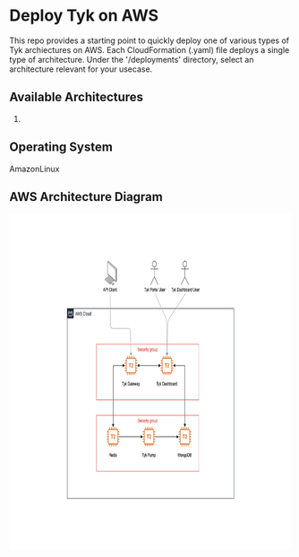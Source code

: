 # Deploy Tyk on AWS
This repo provides a starting point to quickly deploy one of various types of Tyk archiectures on AWS. 
Each CloudFormation (.yaml) file deploys a single type of architecture.
Under the '/deployments' directory, select an architecture relevant for your usecase. 

## Available Architectures
1. [development environment]: https://github.com/jonathanbernal25/aws-tyk/blob/main/deployments/dev.yaml


<!---
This repo deploys the following components.

| AWS Resource  | Tyk Stack Component | Security Group |
|---------------|---------------------|----------------| 
| EC2 Instance  | Redis Database      | DatabaseSG     |
| EC2 Instance  | MongoDB Database    | DatabaseSG     |
| EC2 Instance  | Tyk Dashboard       | ApplicationSG  |
| EC2 Instance  | Tyk Pump            | DatabaseSG     |
| EC2 Instance  | Tyk Gateway         | ApplicationSG  |
--->

## Operating System
AmazonLinux 

## AWS Architecture Diagram
<img src="zimages/SingleTykGatewayDeployment.png" width="800" height="600">

